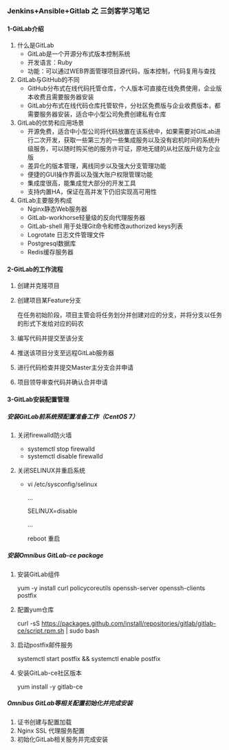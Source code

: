 ### Jenkins+Ansible+Gitlab 之 三剑客学习笔记

#### 1-GitLab介绍

1. 什么是GitLab
   + GitLab是一个开源分布式版本控制系统
   + 开发语言：Ruby
   + 功能：可以通过WEB界面管理项目源代码，版本控制，代码复用与查找
2. GitLab与GitHub的不同
   + GitHub分布式在线代码托管仓库，个人版本可直接在线免费使用，企业版本收费且需要服务器安装
   + GitLab分布式在线代码仓库托管软件，分社区免费版与企业收费版本，都需要服务器安装，适合中小型公司免费创建私有仓库
3. GitLab的优势和应用场景
   + 开源免费，适合中小型公司将代码放置在该系统中，如果需要对GitLab进行二次开发，获取一些第三方的一些集成服务以及没有宕机时间的系统升级服务，可以随时购买他的服务许可证，原地无缝的从社区版升级为企业版
   + 差异化的版本管理，离线同步以及强大分支管理功能
   + 便捷的GUI操作界面以及强大账户权限管理功能
   + 集成度很高，能集成觉大部分的开发工具
   + 支持内置HA，保证在高并发下仍旧实现高可用性
4. GitLab主要服务构成
   + Nginx静态Web服务器
   + GitLab-workhorse轻量级的反向代理服务器
   + GitLab-shell 用于处理Git命令和修改authorized keys列表
   + Logrotate 日志文件管理文件
   + Postgresql数据库
   + Redis缓存服务器



#### 2-GitLab的工作流程

1. 创建并克隆项目

2. 创建项目某Feature分支

   在任务初始阶段，项目主管会将任务划分并创建对应的分支，并将分支以任务的形式下发给对应的码农

3. 编写代码并提交至该分支

4. 推送该项目分支至远程GitLab服务器

5. 进行代码检查并提交Master主分支合并申请

6. 项目领导审查代码并确认合并申请



#### 3-GitLab安装配置管理

##### 安装GitLab前系统预配置准备工作（CentOS 7）

1. 关闭firewalld防火墙
   + systemctl stop firewalld
   + systemctl disable firewalld

2. 关闭SELINUX并重启系统

   + vi  /etc/sysconfig/selinux

     ...

     SELINUX=disable

     ...

     reboot   重启

##### 安装Omnibus GitLab-ce package

1. 安装GitLab组件 

   yum -y install curl policycoreutils openssh-server openssh-clients postfix

2. 配置yum仓库

   curl -sS https://packages.github.com/install/repositories/gitlab/gitlab-ce/script.rpm.sh | sudo bash

3. 启动postfix邮件服务

   systemctl start postfix && systemctl enable postfix

4. 安装GitLab-ce社区版本

   yum install -y gitlab-ce

##### Omnibus GitLab等相关配置初始化并完成安装

1. 证书创建与配置加载
2. Nginx SSL 代理服务配置
3. 初始化GitLab相关服务并完成安装



